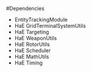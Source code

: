 #Dependencies

- EntityTrackingModule
- HaE GridTerminalSystemUtils
- HaE Targeting
- HaE WeaponUtils
- HaE RotorUtils
- HaE Scheduler
- HaE MathUtils
- HaE Timing